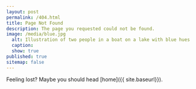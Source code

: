 ```yaml
---
layout: post
permalink: /404.html
title: Page Not Found
description: The page you requested could not be found.
image: /media/blue.jpg
  alt: Illustration of two people in a boat on a lake with blue hues
  caption:
  show: true
published: true
sitemap: false
---
```

Feeling lost? Maybe you should head [home]({{ site.baseurl}}).